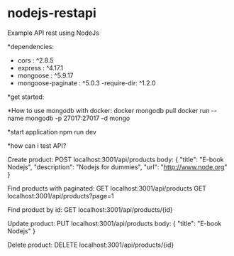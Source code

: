 # nodejs-restapi
Example API rest using NodeJs


*dependencies:
- cors :  ^2.8.5
- express :  ^4.17.1
- mongoose :  ^5.9.17
- mongoose-paginate :  ^5.0.3
-require-dir:  ^1.2.0 

*get started:
 
*How to use mongodb with docker:
docker mongodb pull
docker run --name mongodb -p 27017:27017 -d mongo

*start application
npm run dev

*how can i test API?

Create product:
POST localhost:3001/api/products
body: 
    {
        "title": "E-book Nodejs",
        "description": "Nodejs for dummies",
        "url": "http://www.node.org"
    }

Find products with paginated:
GET localhost:3001/api/products
GET localhost:3001/api/products?page=1

Find product by id:
GET localhost:3001/api/products/{id}

Update product:
PUT localhost:3001/api/products
body: 
    {
        "title": "E-book Nodejs"
    }

Delete product:
DELETE localhost:3001/api/products/{id}

